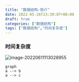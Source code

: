 ```yaml
---
title: "数据结构-简介"
date: 2022-05-26T23:39:07+08:00
draft: true
categories: ["数据结构"]
tags: ["数据结构","时间复杂度"]
---
```






### 时间复杂度

![image-20220611113028955](https://tva1.sinaimg.cn/large/e6c9d24egy1h345ahq8i8j20x70u0n3j.jpg)

```mermaid
graph 
a --> b
a --> c

```

